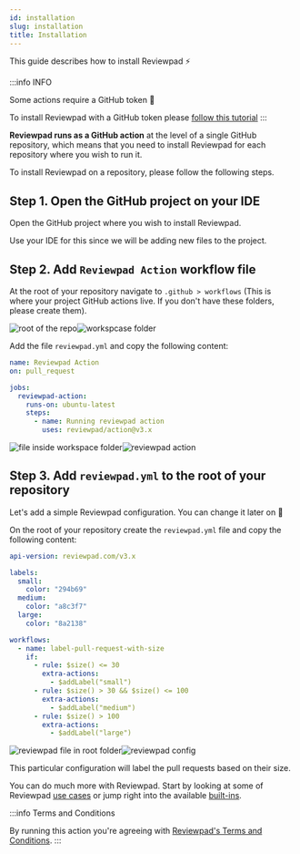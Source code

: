 ```yaml
---
id: installation
slug: installation
title: Installation
---
```


This guide describes how to install Reviewpad :zap:

:::info INFO

Some actions require a GitHub token :key:

To install Reviewpad with a GitHub token please [follow this tutorial](/getting-started/installation-action-tokenized)
:::

**Reviewpad runs as a GitHub action** at the level of a single GitHub repository, which means that you need to install Reviewpad for each repository where you wish to run it.

To install Reviewpad on a repository, please follow the following steps.

## Step 1. Open the GitHub project on your IDE

Open the GitHub project where you wish to install Reviewpad.

Use your IDE for this since we will be adding new files to the project.

## Step 2. Add `Reviewpad Action` workflow file

At the root of your repository navigate to `.github > workflows` (This is where your project GitHub actions live. If you don't have these folders, please create them).

![root of the repo](https://user-images.githubusercontent.com/43396684/186570617-9dab7df4-35e2-41f2-8dd3-b2823b822813.png)![workspcase folder](https://user-images.githubusercontent.com/43396684/186570760-4a8f72f8-09d5-4e88-97bb-860c40d6364f.png)

Add the file `reviewpad.yml` and copy the following content:

```yaml
name: Reviewpad Action
on: pull_request

jobs:
  reviewpad-action:
    runs-on: ubuntu-latest
    steps:
      - name: Running reviewpad action
        uses: reviewpad/action@v3.x
```

![file inside workspace folder](https://user-images.githubusercontent.com/43396684/186570845-52bf0570-567d-48eb-8855-019b2c2de54f.png)![reviewpad action](https://user-images.githubusercontent.com/43396684/186571129-83c04a46-85ea-46fb-8199-b3ead06f55f5.png)

## Step 3. Add `reviewpad.yml` to the root of your repository

Let's add a simple Reviewpad configuration. You can change it later on :muscle:

On the root of your repository create the `reviewpad.yml` file and copy the following content:

```yaml
api-version: reviewpad.com/v3.x

labels:
  small:
    color: "294b69"
  medium:
    color: "a8c3f7"
  large:
    color: "8a2138"

workflows:
  - name: label-pull-request-with-size
    if:
      - rule: $size() <= 30
        extra-actions:
          - $addLabel("small")
      - rule: $size() > 30 && $size() <= 100
        extra-actions:
          - $addLabel("medium")
      - rule: $size() > 100
        extra-actions:
          - $addLabel("large")
```

![reviewpad file in root folder](https://user-images.githubusercontent.com/43396684/186571053-7221fe45-205a-44cb-a199-9e5963e277b5.png)![reviewpad config](https://user-images.githubusercontent.com/43396684/186571269-368f57f1-f16d-47d4-91c1-485f5531fe7f.png)

This particular configuration will label the pull requests based on their size.

You can do much more with Reviewpad. Start by looking at some of Reviewpad [use cases](/use-cases) or jump right into the available [built-ins](/guides/built-ins).

:::info Terms and Conditions

By running this action you're agreeing with [Reviewpad's Terms and Conditions](https://reviewpad.com/terms-and-conditions/).
:::
